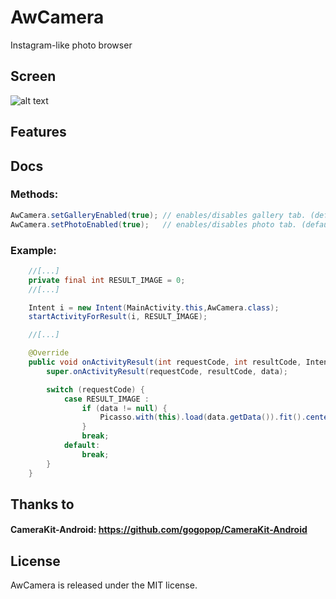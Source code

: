 # AwCamera
Instagram-like photo browser
## Screen
![alt text](http://www.lucabarbara.com/awcamera/screen1.png)
## Features

## Docs
### Methods:
```java
AwCamera.setGalleryEnabled(true); // enables/disables gallery tab. (default: true)
AwCamera.setPhotoEnabled(true);   // enables/disables photo tab. (default: true)
```
### Example:
```java
    //[...]
    private final int RESULT_IMAGE = 0;
    //[...]

    Intent i = new Intent(MainActivity.this,AwCamera.class);
    startActivityForResult(i, RESULT_IMAGE);

    //[...]

    @Override
    public void onActivityResult(int requestCode, int resultCode, Intent data) {
        super.onActivityResult(requestCode, resultCode, data);

        switch (requestCode) {
            case RESULT_IMAGE :
                if (data != null) {
                    Picasso.with(this).load(data.getData()).fit().centerCrop().into(mImageView);
                }
                break;
            default:
                break;
        }
    }
```

## Thanks to
#### CameraKit-Android: https://github.com/gogopop/CameraKit-Android

## License
AwCamera is released under the MIT license.
